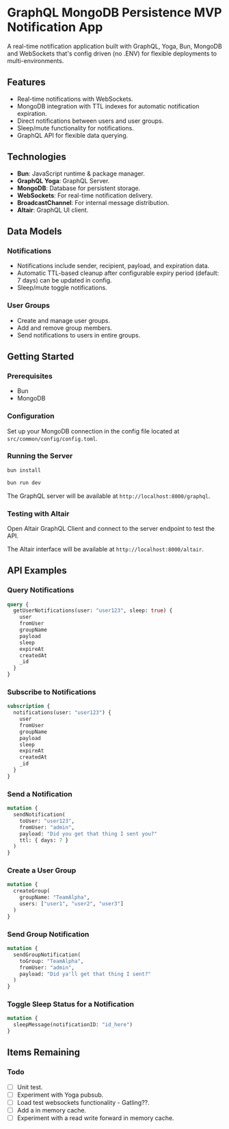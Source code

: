 # GraphQL MongoDB Persistence MVP Notification App

A real-time notification application built with GraphQL, Yoga, Bun, MongoDB and WebSockets that's config driven (no .ENV) for flexible deployments to multi-environments.

## Features

- Real-time notifications with WebSockets.
- MongoDB integration with TTL indexes for automatic notification expiration.
- Direct notifications between users and user groups.
- Sleep/mute functionality for notifications.
- GraphQL API for flexible data querying.

## Technologies

- **Bun**: JavaScript runtime & package manager.
- **GraphQL Yoga**: GraphQL Server.
- **MongoDB**: Database for persistent storage.
- **WebSockets**: For real-time notification delivery.
- **BroadcastChannel**: For internal message distribution.
- **Altair**: GraphQL UI client.

## Data Models

### Notifications
- Notifications include sender, recipient, payload, and expiration data.
- Automatic TTL-based cleanup after configurable expiry period (default: 7 days) can be updated in config.
- Sleep/mute toggle notifications.

### User Groups
- Create and manage user groups.
- Add and remove group members.
- Send notifications to users in entire groups.

## Getting Started

### Prerequisites

- Bun 
- MongoDB

### Configuration

Set up your MongoDB connection in the config file located at `src/common/config/config.toml`.

### Running the Server

```bash
bun install

bun run dev
```

The GraphQL server will be available at `http://localhost:8000/graphql`.

### Testing with Altair

Open Altair GraphQL Client and connect to the server endpoint to test the API.

The Altair interface will be available at `http://localhost:8000/altair`.

## API Examples

### Query Notifications
```graphql
query {
  getUserNotifications(user: "user123", sleep: true) {
    user
    fromUser
    groupName
    payload
    sleep
    expireAt
    createdAt
    _id
  }
}
```

### Subscribe to Notifications
```graphql
subscription {
  notifications(user: "user123") {
    user
    fromUser
    groupName
    payload
    sleep
    expireAt
    createdAt
    _id
  }
}
```

### Send a Notification
```graphql
mutation {
  sendNotification(
    toUser: "user123", 
    fromUser: "admin", 
    payload: "Did you get that thing I sent you?" 
    ttl: { days: 7 }
  )
}
```

### Create a User Group
```graphql
mutation {
  createGroup(
    groupName: "TeamAlpha",
    users: ["user1", "user2", "user3"]
  )
}
```

### Send Group Notification
```graphql
mutation {
  sendGroupNotification(
    toGroup: "TeamAlpha",
    fromUser: "admin",
    payload: "Did ya'll get that thing I sent?"
  )
}
```

### Toggle Sleep Status for a Notification
```graphql
mutation {
  sleepMessage(notificationID: "id_here")
}
```

## Items Remaining

### Todo
- [ ] Unit test.
- [ ] Experiment with Yoga pubsub.
- [ ] Load test websockets functionality - Gatling??.
- [ ] Add a in memory cache.
- [ ] Experiment with a read write forward in memory cache.
